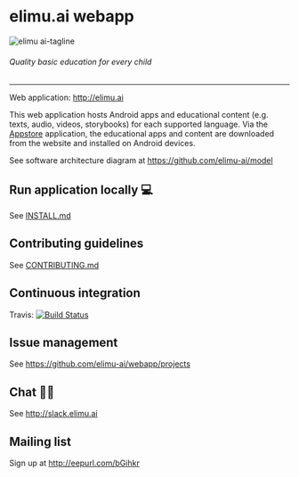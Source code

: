 # elimu.ai webapp

![elimu ai-tagline](https://user-images.githubusercontent.com/15718174/54360503-e8e88980-465c-11e9-9792-32b513105cf3.png)

###### Quality basic education for _every child_

---



Web application: http://elimu.ai

This web application hosts Android apps and educational content (e.g. texts, audio, videos, storybooks) for each supported language. Via the [Appstore](https://github.com/elimu-ai/appstore) application, the educational apps and content are downloaded from the website and installed on Android devices.

See software architecture diagram at https://github.com/elimu-ai/model

## Run application locally 💻
See [INSTALL.md](https://github.com/elimu-ai/webapp/blob/master/INSTALL.md)

## Contributing guidelines
See [CONTRIBUTING.md](https://github.com/elimu-ai/webapp/blob/master/CONTRIBUTING.md)

## Continuous integration
Travis: [![Build Status](https://travis-ci.org/elimu-ai/webapp.svg)](https://travis-ci.org/elimu-ai/webapp)

## Issue management
See https://github.com/elimu-ai/webapp/projects

## Chat 👋🏽
See http://slack.elimu.ai

## Mailing list
Sign up at http://eepurl.com/bGihkr
